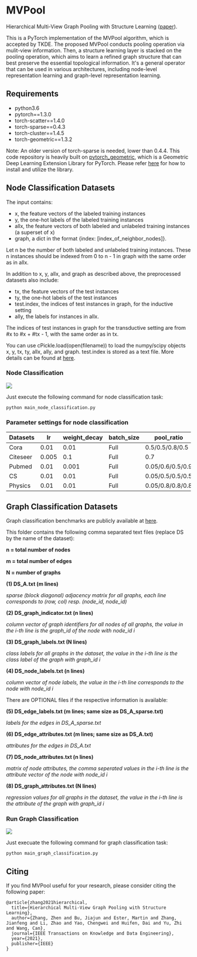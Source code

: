 # MVPool
Hierarchical Multi-View Graph Pooling with Structure Learning ([paper](https://ieeexplore.ieee.org/abstract/document/9460814)).

This is a PyTorch implementation of the MVPool algorithm, which is accepted by TKDE. The proposed MVPool conducts pooling operation via mulit-view information. Then, a structure learning layer is stacked on the pooling operation, which aims to learn a refined graph structure that can best preserve the essential topological information. It's a general operator that can be used in various architectures, including node-level representation learning and graph-level representation learning.

## Requirements
* python3.6
* pytorch==1.3.0
* torch-scatter==1.4.0
* torch-sparse==0.4.3
* torch-cluster==1.4.5
* torch-geometric==1.3.2

Note:
An older version of torch-sparse is needed, lower than 0.4.4. This code repository is heavily built on [pytorch_geometric](https://github.com/rusty1s/pytorch_geometric), which is a Geometric Deep Learning Extension Library for PyTorch. Please refer [here](https://pytorch-geometric.readthedocs.io/en/latest/) for how to install and utilize the library.

## Node Classification Datasets
The input contains:
* x, the feature vectors of the labeled training instances
* y, the one-hot labels of the labeled training instances
* allx, the feature vectors of both labeled and unlabeled training instances (a superset of x)
* graph, a dict in the format {index: [index_of_neighbor_nodes]}.

Let n be the number of both labeled and unlabeled training instances. These n instances should be indexed from 0 to n - 1 in graph with the same order as in allx.

In addition to x, y, allx, and graph as described above, the preprocessed datasets also include:
* tx, the feature vectors of the test instances
* ty, the one-hot labels of the test instances
* test.index, the indices of test instances in graph, for the inductive setting
* ally, the labels for instances in allx.

The indices of test instances in graph for the transductive setting are from #x to #x + #tx - 1, with the same order as in tx.

You can use cPickle.load(open(filename)) to load the numpy/scipy objects x, y, tx, ty, allx, ally, and graph. test.index is stored as a text file. More details can be found at [here](https://github.com/kimiyoung/planetoid).

### Node Classification

![](https://github.com/cszhangzhen/MVPool/blob/main/fig/node-classification.png)

Just execute the following command for node classification task:
```
python main_node_classification.py
```
### Parameter settings for node classification
| Datasets      | lr        | weight_decay   | batch_size      | pool_ratio     | lambda  | net_layers |
| ------------- | --------- | -------------- | -------- 	   | --------       | -------- | ---------- |
| Cora      | 0.01     | 0.01     	 | Full            | 0.5/0.5/0.8/0.5            | 0.9      | 4			| 
| Citeseer  | 0.005     | 0.1          | Full             | 0.7            | 0.0      | 	1		|
| Pubmed	    | 0.01     | 0.001          | Full             | 0.05/0.6/0.5/0.9            | 1.0      | 4			|
| CS          | 0.01		| 0.01          | Full             | 0.05/0.5/0.5/0.5            | 0.0      | 4			|
| Physics            | 0.01    | 0.01          | Full              | 0.05/0.8/0.8/0.8            | 0.0      | 4          |


## Graph Classification Datasets
Graph classification benchmarks are publicly available at [here](https://ls11-www.cs.tu-dortmund.de/staff/morris/graphkerneldatasets).

This folder contains the following comma separated text files (replace DS by the name of the dataset):

**n = total number of nodes**

**m = total number of edges**

**N = number of graphs**

**(1) DS_A.txt (m lines)** 

*sparse (block diagonal) adjacency matrix for all graphs, each line corresponds to (row, col) resp. (node_id, node_id)*

**(2) DS_graph_indicator.txt (n lines)**

*column vector of graph identifiers for all nodes of all graphs, the value in the i-th line is the graph_id of the node with node_id i*

**(3) DS_graph_labels.txt (N lines)** 

*class labels for all graphs in the dataset, the value in the i-th line is the class label of the graph with graph_id i*

**(4) DS_node_labels.txt (n lines)**

*column vector of node labels, the value in the i-th line corresponds to the node with node_id i*

There are OPTIONAL files if the respective information is available:

**(5) DS_edge_labels.txt (m lines; same size as DS_A_sparse.txt)**

*labels for the edges in DS_A_sparse.txt* 

**(6) DS_edge_attributes.txt (m lines; same size as DS_A.txt)**

*attributes for the edges in DS_A.txt* 

**(7) DS_node_attributes.txt (n lines)** 

*matrix of node attributes, the comma seperated values in the i-th line is the attribute vector of the node with node_id i*

**(8) DS_graph_attributes.txt (N lines)** 

*regression values for all graphs in the dataset, the value in the i-th line is the attribute of the graph with graph_id i*


### Run Graph Classification

![](https://github.com/cszhangzhen/MVPool/blob/main/fig/graph-classification.png)

Just execuate the following command for graph classification task:
```
python main_graph_classification.py
```

## Citing
If you find MVPool useful for your research, please consider citing the following paper:
```
@article{zhang2021hierarchical,
  title={Hierarchical Multi-View Graph Pooling with Structure Learning},
  author={Zhang, Zhen and Bu, Jiajun and Ester, Martin and Zhang, Jianfeng and Li, Zhao and Yao, Chengwei and Huifen, Dai and Yu, Zhi and Wang, Can},
  journal={IEEE Transactions on Knowledge and Data Engineering},
  year={2021},
  publisher={IEEE}
}
``` 

